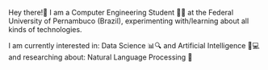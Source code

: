 Hey there!👋
I am a Computer Engineering Student 👨‍💻 at the Federal University of Pernambuco (Brazil),
experimenting with/learning about all kinds of technologies.

I am currently interested in: Data Science 📊🔍 and Artificial Intelligence 🧠💻 
and researching about: Natural Language Processing 💭

